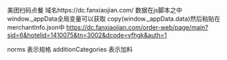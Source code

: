 <!--
 * @Author: your name
 * @Date: 2021-02-25 18:52:20
 * @LastEditTime: 2021-03-05 12:16:07
 * @LastEditors: Please set LastEditors
 * @Description: In User Settings Edit
 * @FilePath: /crawling/美团扫码点餐(dc.fanxiaojian.com)/README.md
-->
美团扫码点餐
域名https://dc.fanxiaojian.com/
数据在js脚本之中  window._appData全局变量可以获取  copy(window._appData.data)然后粘贴在merchantInfo.json中
https://dc.fanxiaojian.com/order-web/page/main?sid=6&hotelid=1410075&tn=3002&dcode=vfhgk&auth=1



norms  表示规格
additionCategories  表示加料